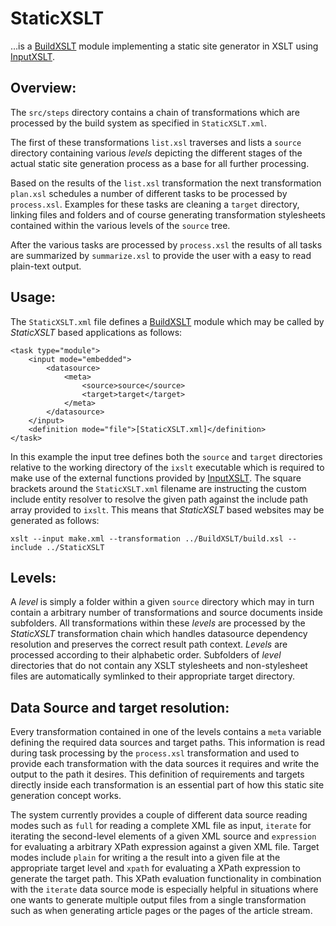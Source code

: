 # StaticXSLT

…is a [BuildXSLT](https://github.com/KnairdA/BuildXSLT) module implementing a static site generator in XSLT using [InputXSLT](https://github.com/KnairdA/InputXSLT).

## Overview:

The `src/steps` directory contains a chain of transformations which are processed by the build system as specified in `StaticXSLT.xml`.

The first of these transformations `list.xsl` traverses and lists a `source` directory containing various _levels_ depicting the different stages of the actual static site generation process as a base for all further processing.

Based on the results of the `list.xsl` transformation the next transformation `plan.xsl` schedules a number of different tasks to be processed by `process.xsl`. Examples for these tasks are cleaning a `target` directory, linking files and folders and of course generating transformation stylesheets contained within the various levels of the `source` tree.

After the various tasks are processed by `process.xsl` the results of all tasks are summarized by `summarize.xsl` to provide the user with a easy to read plain-text output.

## Usage:

The `StaticXSLT.xml` file defines a [BuildXSLT](https://github.com/KnairdA/BuildXSLT) module which may be called by _StaticXSLT_ based applications as follows:

```
<task type="module">
	<input mode="embedded">
		<datasource>
			<meta>
				<source>source</source>
				<target>target</target>
			</meta>
		</datasource>
	</input>
	<definition mode="file">[StaticXSLT.xml]</definition>
</task>
```

In this example the input tree defines both the `source` and `target` directories relative to the working directory of the `ixslt` executable which is required to make use of the external functions provided by [InputXSLT](https://github.com/KnairdA/InputXSLT). The square brackets around the `StaticXSLT.xml` filename are instructing the custom include entity resolver to resolve the given path against the include path array provided to `ixslt`. This means that _StaticXSLT_ based websites may be generated as follows:

```
xslt --input make.xml --transformation ../BuildXSLT/build.xsl --include ../StaticXSLT
```

## Levels:

A _level_ is simply a folder within a given `source` directory which may in turn contain a arbitrary number of transformations and source documents inside subfolders. All transformations within these _levels_ are processed by the _StaticXSLT_ transformation chain which handles datasource dependency resolution and preserves the correct result path context. _Levels_ are processed according to their alphabetic order. Subfolders of _level_ directories that do not contain any XSLT stylesheets and non-stylesheet files are automatically symlinked to their appropriate target directory.

## Data Source and target resolution:

Every transformation contained in one of the levels contains a `meta` variable defining the required data sources and target paths. This information is read during task processing by the `process.xsl` transformation and used to provide each transformation with the data sources it requires and write the output to the path it desires. This definition of requirements and targets directly inside each transformation is an essential part of how this static site generation concept works.

The system currently provides a couple of different data source reading modes such as `full` for reading a complete XML file as input, `iterate` for iterating the second-level elements of a given XML source and `expression` for evaluating a arbitrary XPath expression against a given XML file. Target modes include `plain` for writing a the result into a given file at the appropriate target level and `xpath` for evaluating a XPath expression to generate the target path. This XPath evaluation functionality in combination with the `iterate` data source mode is especially helpful in situations where one wants to generate multiple output files from a single transformation such as when generating article pages or the pages of the article stream.
